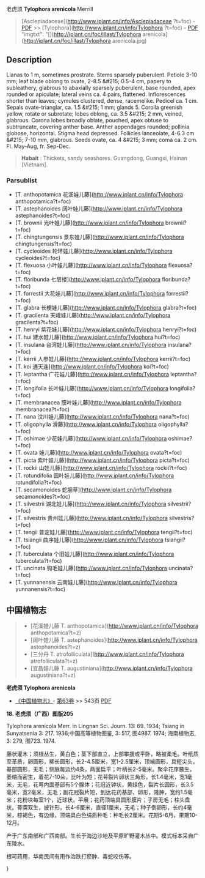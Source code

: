 老虎须 **Tylophora arenicola** Merrill

> [Asclepiadaceae](http://www.iplant.cn/info/Asclepiadaceae ?t=foc) - [PDF](http://iplant.cn/foc/pdf/Asclepiadaceae.pdf) >> [Tylophora](http://www.iplant.cn/info/Tylophora ?t=foc) - [PDF](http://www.iplant.cn/foc/pdf/Tylophora.pdf)
  "imgtxt": "[](http://iplant.cn/foc/illast/Tylophora arenicola](http://iplant.cn/foc/illast/Tylophora arenicola.jpg)

## Description

Lianas to 1 m, sometimes prostrate. Stems sparsely puberulent. Petiole 3-10 mm; leaf blade oblong to ovate, 2-8.5 &amp;#215; 0.5-4 cm, papery to subleathery, glabrous to abaxially sparsely puberulent, base rounded, apex rounded or apiculate; lateral veins ca. 4 pairs, flattened. Inflorescences shorter than leaves; cymules clustered, dense, racemelike. Pedicel ca. 1 cm. Sepals ovate-trianglar, ca. 1.5 &amp;#215; 1 mm; glands 5. Corolla greenish yellow, rotate or subrotate; lobes oblong, ca. 3.5 &amp;#215; 2 mm, veined, glabrous. Corona lobes broadly oblate, pouched, apex obtuse to subtruncate, covering anther base. Anther appendages rounded; pollinia globose, horizontal. Stigma head depressed. Follicles lanceolate, 4-6.3 cm &amp;#215; 7-10 mm, glabrous. Seeds ovate, ca. 4 &amp;#215; 3 mm; coma ca. 2 cm. Fl. May-Aug, fr. Sep-Dec.

> **Habait** : 
> Thickets, sandy seashores. Guangdong, Guangxi, Hainan [Vietnam].

### Parsublist

* [T.  anthopotamica  花溪娃儿藤](http://www.iplant.cn/info/Tylophora anthopotamica?t=foc)
* [T.  astephanoides  阔叶娃儿藤](http://www.iplant.cn/info/Tylophora astephanoides?t=foc)
* [T.  brownii  光叶娃儿藤](http://www.iplant.cn/info/Tylophora brownii?t=foc)
* [T.  chingtungensis  景东娃儿藤](http://www.iplant.cn/info/Tylophora chingtungensis?t=foc)
* [T.  cycleoides  轮环娃儿藤](http://www.iplant.cn/info/Tylophora cycleoides?t=foc)
* [T.  flexuosa  小叶娃儿藤](http://www.iplant.cn/info/Tylophora flexuosa?t=foc)
* [T.  floribunda  七层楼](http://www.iplant.cn/info/Tylophora floribunda?t=foc)
* [T.  forrestii  大花娃儿藤](http://www.iplant.cn/info/Tylophora forrestii?t=foc)
* [T.  glabra  长梗娃儿藤](http://www.iplant.cn/info/Tylophora glabra?t=foc)
* [T.  gracilenta  天峨娃儿藤](http://www.iplant.cn/info/Tylophora gracilenta?t=foc)
* [T.  henryi  紫花娃儿藤](http://www.iplant.cn/info/Tylophora henryi?t=foc)
* [T.  hui  建水娃儿藤](http://www.iplant.cn/info/Tylophora hui?t=foc)
* [T.  insulana  台湾娃儿藤](http://www.iplant.cn/info/Tylophora insulana?t=foc)
* [T.  kerrii  人参娃儿藤](http://www.iplant.cn/info/Tylophora kerrii?t=foc)
* [T.  koi  通天连](http://www.iplant.cn/info/Tylophora koi?t=foc)
* [T.  leptantha  广花娃儿藤](http://www.iplant.cn/info/Tylophora leptantha?t=foc)
* [T.  longifolia  长叶娃儿藤](http://www.iplant.cn/info/Tylophora longifolia?t=foc)
* [T.  membranacea  膜叶娃儿藤](http://www.iplant.cn/info/Tylophora membranacea?t=foc)
* [T.  nana  汶川娃儿藤](http://www.iplant.cn/info/Tylophora nana?t=foc)
* [T.  oligophylla  滑藤](http://www.iplant.cn/info/Tylophora oligophylla?t=foc)
* [T.  oshimae  少花娃儿藤](http://www.iplant.cn/info/Tylophora oshimae?t=foc)
* [T.  ovata  娃儿藤](http://www.iplant.cn/info/Tylophora ovata?t=foc)
* [T.  picta  紫叶娃儿藤](http://www.iplant.cn/info/Tylophora picta?t=foc)
* [T.  rockii  山娃儿藤](http://www.iplant.cn/info/Tylophora rockii?t=foc)
* [T.  rotundifolia  圆叶娃儿藤](http://www.iplant.cn/info/Tylophora rotundifolia?t=foc)
* [T.  secamonoides  蛇胆草](http://www.iplant.cn/info/Tylophora secamonoides?t=foc)
* [T.  silvestrii  湖北娃儿藤](http://www.iplant.cn/info/Tylophora silvestrii?t=foc)
* [T.  silvestris  贵州娃儿藤](http://www.iplant.cn/info/Tylophora silvestris?t=foc)
* [T.  tengii  普定娃儿藤](http://www.iplant.cn/info/Tylophora tengii?t=foc)
* [T.  tsiangii  曲序娃儿藤](http://www.iplant.cn/info/Tylophora tsiangii?t=foc)
* [T.  tuberculata  个旧娃儿藤](http://www.iplant.cn/info/Tylophora tuberculata?t=foc)
* [T.  uncinata  钩毛娃儿藤](http://www.iplant.cn/info/Tylophora uncinata?t=foc)
* [T.  yunnanensis  云南娃儿藤](http://www.iplant.cn/info/Tylophora yunnanensis?t=foc)

## 中国植物志

> * [花溪娃儿藤  T.  anthopotamica](http://www.iplant.cn/info/Tylophora anthopotamica?t=z)
> * [阔叶娃儿藤  T.  astephanoides](http://www.iplant.cn/info/Tylophora astephanoides?t=z)
> * [三分丹  T.  atrofolliculata](http://www.iplant.cn/info/Tylophora atrofolliculata?t=z)
> * [宜昌娃儿藤  T.  augustiniana](http://www.iplant.cn/info/Tylophora augustiniana?t=z)

**老虎须 Tylophora arenicola**

* [《中国植物志》](http://www.iplant.cn/frps)- [第63卷](http://www.iplant.cn/frps/vol/63) >> 543页 [PDF](http://www.iplant.cn/frps/pdf/63/543.pdf)

**18. 老虎须（广西）图版205**

Tylophora arenicola Merr. in Lingnan Sci. Journ. 13: 69. 1934; Tsiang in Sunyatsenia 3: 217. 1936;中国高等植物图鉴, 3: 517, 图4987. 1974; 海南植物志, 3: 279, 图723. 1974.

藤状灌木；须根丛生，黄白色；茎下部直立，上部攀援或平卧，略被柔毛。叶纸质至革质，卵圆形，稀长圆形，长2-4.5厘米，宽1-2.5厘米，顶端圆形，具短尖头，基部圆形，无毛；侧脉每边约4条，两面扁平；叶柄长2-5毫米。聚伞花序腋生，萎缩而密生，着花7-10朵，比叶为短；花萼裂片卵状三角形，长1.4毫米，宽1毫米，无毛，花萼内面基部有5个腺体；花冠近钟状，黄绿色，裂片长圆形，长3.5毫米，宽2毫米，无毛；副花冠裂片短，到达花药基部，卵形，隆肿，宽约1.5毫米；花粉块每室1个，近球状，平展；花药顶端具圆形膜片；子房无毛；柱头盘状。蓇葖双生，披针形，长4-6厘米，直径1厘米，无毛；种子倒卵形，长约4毫米，棕褐色，有边缘，顶端具白色绢质种毛：种毛长2厘米。花期5-6月，果期10-12月。

产于广东南部和广西南部。生长于海边沙地及平原旷野灌木丛中。模式标本采自广东陵水。

根可药用，华南民间有用作治跌打瘀肿、毒蛇咬伤等。

}
